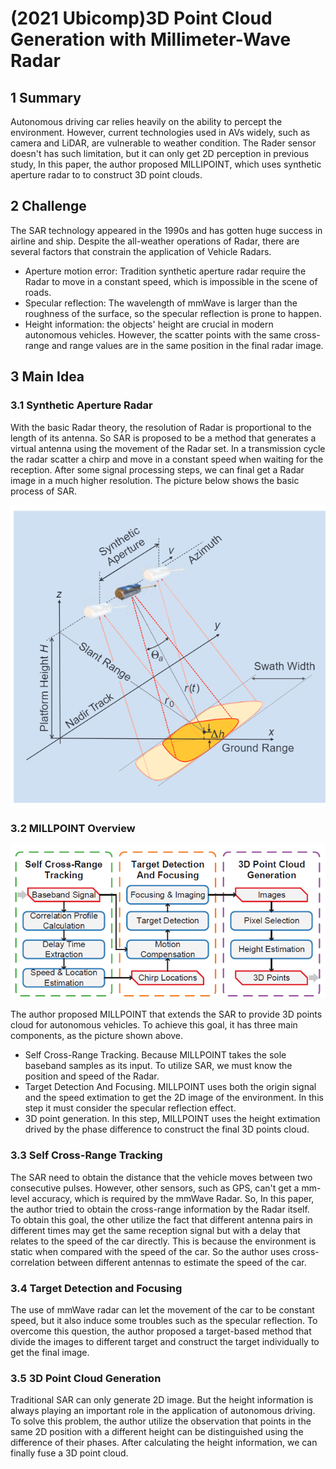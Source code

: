 # (2021 Ubicomp)3D Point Cloud Generation with Millimeter-Wave Radar

## 1 Summary
Autonomous driving car relies heavily on the ability to percept the environment. However, current technologies used in AVs widely, such as camera and LiDAR, are vulnerable to weather condition. The Rader sensor doesn't has such limitation, but it can only get 2D perception in previous study, In this paper, the author proposed MILLIPOINT, which uses synthetic aperture radar to to construct 3D point clouds.

## 2 Challenge
The SAR technology appeared in the 1990s and has gotten huge success in airline and ship.  Despite the all-weather operations of Radar, there are several factors that constrain the application of Vehicle Radars.
* Aperture motion error: Tradition synthetic aperture radar require the Radar to move in a constant speed, which is impossible in the scene of roads.
* Specular reflection: The wavelength of mmWave is larger than the roughness of the surface, so the specular reflection is prone to happen.
* Height information: the objects' height are crucial in modern autonomous vehicles. However, the scatter points with the same cross-range and range values are in the same position in the final radar image.

## 3 Main Idea
### 3.1 Synthetic Aperture Radar
With the basic Radar theory, the resolution of Radar is proportional to the length of its antenna. So SAR is proposed to be a method that generates a virtual antenna using the movement of the Radar set. In a transmission cycle the radar scatter a chirp and move in a constant speed when waiting for the reception. After some signal processing steps, we can final get a Radar image in a much higher resolution. The picture below shows the basic process of SAR.

![SAR](../images/wk8_sar.PNG)

### 3.2 MILLPOINT Overview

![overview](../images/wk8_overview.PNG)

The author proposed MILLPOINT that extends the SAR to provide 3D points cloud for autonomous vehicles. To achieve this goal, it has three main components, as the picture shown above.
* Self Cross-Range Tracking. Because MILLPOINT takes the sole baseband samples as its input. To utilize SAR, we must know the position and speed of the Radar.
* Target Detection And Focusing. MILLPOINT uses both the origin signal and the speed extimation to get the 2D image of the environment. In this step it must consider the specular reflection effect.
* 3D point generation. In this step, MILLPOINT uses the height extimation drived by the phase difference to construct the final 3D points cloud.

### 3.3 Self Cross-Range Tracking

The SAR need to obtain the distance that the vehicle moves between two consecutive pulses. However, other sensors, such as GPS, can't get a mm-level accuracy, which is required by the mmWave Radar. So, In this paper, the author tried to obtain the cross-range information by the Radar itself.  
To obtain this goal, the other utilize the fact that different  antenna pairs in different times may get the same reception signal but with a delay that relates to the speed of the car directly. This is because the environment is static when compared with the speed of the car. So the author uses cross-correlation between different antennas to estimate the speed of the car.

### 3.4 Target Detection and Focusing

The use of mmWave radar can let the movement of the car to be constant speed, but it also induce some troubles such as the specular reflection. 
To overcome this question, the author proposed a target-based method that divide the images to different target and construct the target individually to get the final image.

### 3.5 3D Point Cloud Generation

Traditional SAR can only generate 2D image. But the height information is always playing an important role in the application of autonomous driving.  
To solve this problem, the author utilize the observation that points in the same 2D position with a different height can be distinguished using the difference of their phases. After calculating the height information, we can finally fuse a 3D point cloud.


